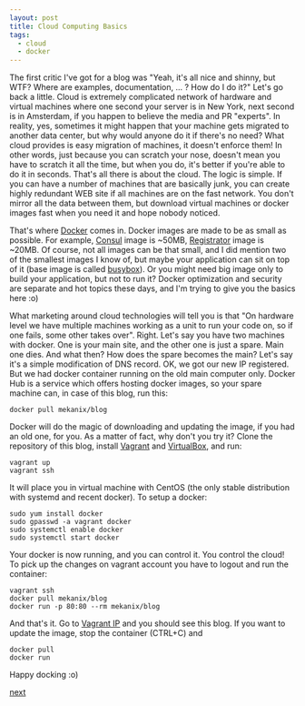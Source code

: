 ```yaml
---
layout: post
title: Cloud Computing Basics
tags:
  - cloud
  - docker
---
```


The first critic I've got for a blog was "Yeah, it's all nice and shinny, but
WTF? Where are examples, documentation, ... ? How do I do it?" Let's go back a
little. Cloud is extremely complicated network of hardware and virtual machines
where one second your server is in New York, next second is in Amsterdam, if
you happen to believe the media and PR "experts". In reality, yes, sometimes
it might happen that your machine gets migrated to another data center, but
why would anyone do it if there's no need? What cloud provides is easy migration
of machines, it doesn't enforce them! In other words, just because you can
scratch your nose, doesn't mean you have to scratch it all the time, but when
you do, it's better if you're able to do it in seconds. That's all there is
about the cloud. The logic is simple. If you can have a number of machines that
are basically junk, you can create highly redundant WEB site if all machines are
on the fast network. You don't mirror all the data between them, but download
virtual machines or docker images fast when you need it and hope nobody noticed.

That's where [Docker](https://docker.com/) comes in. Docker images are made to
be as small as possible. For example,
[Consul](https://registry.hub.docker.com/u/progrium/consul/) image is ~50MB,
[Registrator](https://registry.hub.docker.com/u/progrium/registrator/) image is
~20MB. Of course, not all images can be that small, and I did mention two of the
smallest images I know of, but maybe your application can sit on top of it
(base image is called
[busybox](https://registry.hub.docker.com/u/progrium/busybox/)). Or you might
need big image only to build your application, but not to run it? Docker
optimization and security are separate and hot topics these days, and I'm
trying to give you the basics here :o)

What marketing around cloud technologies will tell you is that "On hardware
level we have multiple machines working as a unit to run your code on, so if
one fails, some other takes over". Right. Let's say you have two machines with
docker. One is your main site, and the other one is just a spare. Main one dies.
And what then? How does the spare becomes the main? Let's say it's a simple
modification of DNS record. OK, we got our new IP registered. But we had docker
container running on the old main computer only. Docker Hub is a service which
offers hosting docker images, so your spare machine can, in case of this blog,
run this:

`docker pull mekanix/blog`

Docker will do the magic of downloading and updating the image, if you had an
old one, for you. As a matter of fact, why don't you try it? Clone the
repository of this blog, install [Vagrant](https://www.vagrantup.com/) and
[VirtualBox](https://www.virtualbox.org/), and run:

`vagrant up`<br/>
`vagrant ssh`

It will place you in virtual machine with CentOS (the only stable distribution
with systemd and recent docker). To setup a docker:

`sudo yum install docker`<br/>
`sudo gpasswd -a vagrant docker`<br/>
`sudo systemctl enable docker`<br/>
`sudo systemctl start docker`

Your docker is now running, and you can control it. You control the cloud! To
pick up the changes on vagrant account you have to logout and run the container:

`vagrant ssh`<br/>
`docker pull mekanix/blog`<br/>
`docker run -p 80:80 --rm mekanix/blog`

And that's it. Go to [Vagrant IP](http://192.168.33.33/) and you should see this
blog. If you want to update the image, stop the container (CTRL+C) and

`docker pull`<br/>
`docker run`

Happy docking :o)

[next](/blog/2014/11/14/cloud-computing-basics-2)
